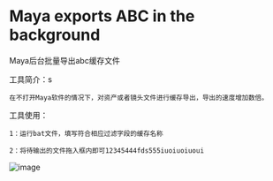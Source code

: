 # Maya exports ABC in the background

Maya后台批量导出abc缓存文件

工具简介：s

    在不打开Maya软件的情况下，对资产或者镜头文件进行缓存导出，导出的速度增加数倍。

工具使用：

    1：运行bat文件，填写符合相应过滤字段的缓存名称
    
    2：将待输出的文件拖入框内即可12345444fds555iuoiuoiuoui

![image](https://github.com/WangTianX/MayabatchExportAbc/blob/master/image/MayaExport.png)
